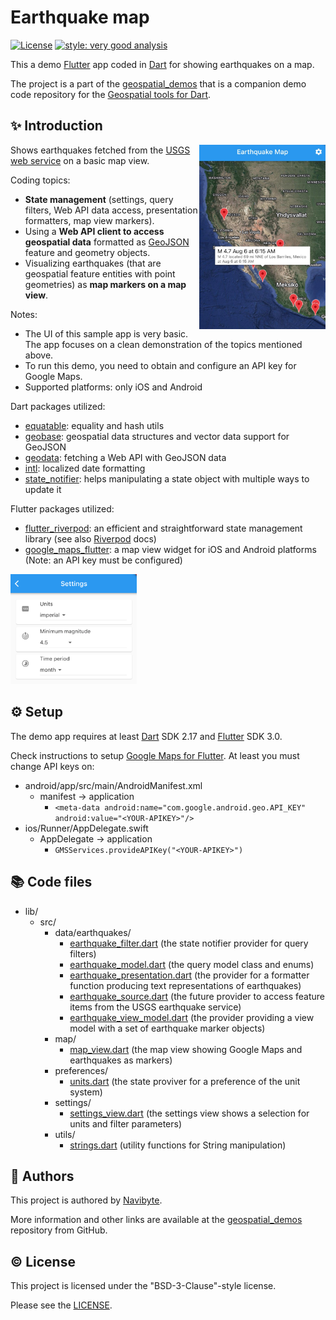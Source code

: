 # Earthquake map

[![License](https://img.shields.io/badge/License-BSD%203--Clause-blue.svg)](https://opensource.org/licenses/BSD-3-Clause) [![style: very good analysis](https://img.shields.io/badge/style-very_good_analysis-B22C89.svg)](https://pub.dev/packages/very_good_analysis)

This a demo [Flutter](https://flutter.dev/) app coded in
[Dart](https://dart.dev/) for showing earthquakes on a map.

The project is a part of the
[geospatial_demos](https://github.com/navibyte/geospatial_demos) that
is a companion demo code repository for the 
[Geospatial tools for Dart](https://github.com/navibyte/geospatial).

## :sparkles: Introduction

<img src="assets/screenshots/map_view.jpg" align="right" width="40%" title="Earthquake Map - Map View" />

Shows earthquakes fetched from the [USGS web service](https://earthquake.usgs.gov/earthquakes/feed/) on a basic map view.

Coding topics:
* **State management** (settings, query filters, Web API data access, presentation formatters, map view markers).
* Using a **Web API client to access geospatial data** formatted as [GeoJSON](https://geojson.org/) feature and geometry objects.
* Visualizing earthquakes (that are geospatial feature entities with point geometries) as **map markers on a map view**.

Notes:
* The UI of this sample app is very basic. The app focuses on a clean demonstration of the topics mentioned above.
* To run this demo, you need to obtain and configure an API key for Google Maps.
* Supported platforms: only iOS and Android

Dart packages utilized:
* [equatable](https://pub.dev/packages/equatable): equality and hash utils
* [geobase](https://pub.dev/packages/geobase): geospatial data structures and vector data support for GeoJSON
* [geodata](https://pub.dev/packages/geodata): fetching a Web API with GeoJSON data
* [intl](https://pub.dev/packages/intl): localized date formatting
* [state_notifier](https://pub.dev/packages/state_notifier): helps manipulating a state object with multiple ways to update it 

Flutter packages utilized:
* [flutter_riverpod](https://pub.dev/packages/flutter_riverpod): an efficient and straightforward state management library (see also [Riverpod](https://riverpod.dev/) docs)
* [google_maps_flutter](https://pub.dev/packages/google_maps_flutter): a map view widget for iOS and Android platforms (Note: an API key must be configured)

<img src="assets/screenshots/settings_view.png" width="40%" title="Earthquake Map - Settings View" />

## ⚙️ Setup

The demo app requires at least [Dart](https://dart.dev/) SDK 2.17 and [Flutter](https://flutter.dev/) SDK 3.0.

Check instructions to setup [Google Maps for Flutter](https://pub.dev/packages/google_maps_flutter). At least you must change API keys on:

- android/app/src/main/AndroidManifest.xml
    - manifest -> application
        - `<meta-data android:name="com.google.android.geo.API_KEY" android:value="<YOUR-APIKEY>"/>`
- ios/Runner/AppDelegate.swift
    - AppDelegate -> application
        - `GMSServices.provideAPIKey("<YOUR-APIKEY>")`

## 📚 Code files

* lib/
  * src/
    * data/earthquakes/
      * [earthquake_filter.dart](lib/src/data/earthquakes/earthquake_filter.dart) (the state notifier provider for query filters)
      * [earthquake_model.dart](lib/src/data/earthquakes/earthquake_model.dart) (the query model class and enums)  
      * [earthquake_presentation.dart](lib/src/data/earthquakes/earthquake_presentation.dart) (the provider for a formatter function producing text representations of earthquakes) 
      * [earthquake_source.dart](lib/src/data/earthquakes/earthquake_source.dart) (the future provider to access feature items from the USGS earthquake service)
      * [earthquake_view_model.dart](lib/src/data/earthquakes/earthquake_view_model.dart) (the provider providing a view model with a set of earthquake marker objects)
    * map/
      * [map_view.dart](lib/src/map/map_view.dart) (the map view showing Google Maps and earthquakes as markers)
    * preferences/
      * [units.dart](lib/src/preferences/units.dart) (the state proviver for a preference of the unit system)
    * settings/
      * [settings_view.dart](lib/src/settings/settings_view.dart) (the settings view shows a selection for units and filter parameters)
    * utils/
      * [strings.dart](lib/src/utils/strings.dart) (utility functions for String manipulation)

## :house_with_garden: Authors

This project is authored by [Navibyte](https://navibyte.com).

More information and other links are available at the
[geospatial_demos](https://github.com/navibyte/geospatial_demos) repository
from GitHub. 

## :copyright: License

This project is licensed under the "BSD-3-Clause"-style license.

Please see the 
[LICENSE](https://github.com/navibyte/geospatial_demos/blob/main/LICENSE).